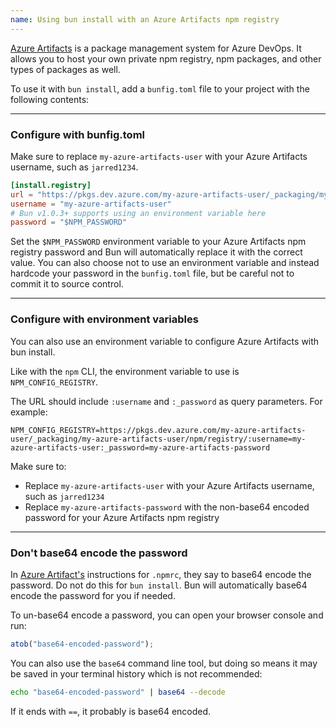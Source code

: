 ```yaml
---
name: Using bun install with an Azure Artifacts npm registry
---
```


[Azure Artifacts](https://azure.microsoft.com/en-us/products/devops/artifacts) is a package management system for Azure DevOps. It allows you to host your own private npm registry, npm packages, and other types of packages as well.

To use it with `bun install`, add a `bunfig.toml` file to your project with the following contents:

---

### Configure with bunfig.toml

Make sure to replace `my-azure-artifacts-user` with your Azure Artifacts username, such as `jarred1234`.

```toml#bunfig.toml
[install.registry]
url = "https://pkgs.dev.azure.com/my-azure-artifacts-user/_packaging/my-azure-artifacts-user/npm/registry"
username = "my-azure-artifacts-user"
# Bun v1.0.3+ supports using an environment variable here
password = "$NPM_PASSWORD"
```

Set the `$NPM_PASSWORD` environment variable to your Azure Artifacts npm registry password and Bun will automatically replace it with the correct value. You can also choose not to use an environment variable and instead hardcode your password in the `bunfig.toml` file, but be careful not to commit it to source control.


---

### Configure with environment variables

You can also use an environment variable to configure Azure Artifacts with bun install.

Like with the `npm` CLI, the environment variable to use is `NPM_CONFIG_REGISTRY`.

The URL should include `:username` and `:_password` as query parameters. For example:

```bash#shell
NPM_CONFIG_REGISTRY=https://pkgs.dev.azure.com/my-azure-artifacts-user/_packaging/my-azure-artifacts-user/npm/registry/:username=my-azure-artifacts-user:_password=my-azure-artifacts-password
```

Make sure to:

- Replace `my-azure-artifacts-user` with your Azure Artifacts username, such as `jarred1234`
- Replace `my-azure-artifacts-password` with the non-base64 encoded password for your Azure Artifacts npm registry

---

### Don't base64 encode the password

In [Azure Artifact's](https://learn.microsoft.com/en-us/azure/devops/artifacts/npm/npmrc?view=azure-devops&tabs=windows%2Cclassic) instructions for `.npmrc`, they say to base64 encode the password. Do not do this for `bun install`. Bun will automatically base64 encode the password for you if needed.

To un-base64 encode a password, you can open your browser console and run:

```js
atob("base64-encoded-password");
```

You can also use the `base64` command line tool, but doing so means it may be saved in your terminal history which is not recommended:

```bash
echo "base64-encoded-password" | base64 --decode
```

If it ends with `==`, it probably is base64 encoded.